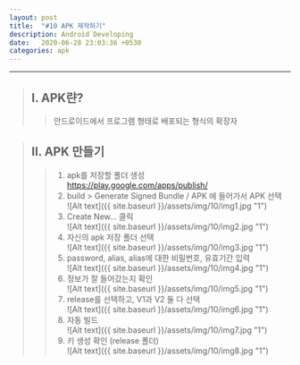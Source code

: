 ```yaml
---
layout: post
title:  "#10 APK 제작하기"
description: Android Developing
date:   2020-06-28 23:03:36 +0530
categories: apk
---
```


* * * 

> ## I. APK랸?
>   > 안드로이드에서 프로그램 형태로 배포되는 형식의 확장자   
   
> ## II. APK 만들기
>   > 1. apk를 저장할 폴더 생성   
   https://play.google.com/apps/publish/   
>   > 2. build >  Generate Signed Bundle / APK 에 들어가서 APK 선택   
![Alt text]({{ site.baseurl }}/assets/img/10/img1.jpg "1")   
>   > 3. Create New... 클릭   
![Alt text]({{ site.baseurl }}/assets/img/10/img2.jpg "1")   
>   > 4. 자신의 apk 저장 폴더 선택   
![Alt text]({{ site.baseurl }}/assets/img/10/img3.jpg "1")    
>   > 5. password, alias, alias에 대한 비밀번호, 유효기간 입력   
![Alt text]({{ site.baseurl }}/assets/img/10/img4.jpg "1")   
>   > 6. 정보가 잘 들어갔는지 확인   
![Alt text]({{ site.baseurl }}/assets/img/10/img5.jpg "1")   
>   > 7. release를 선택하고, V1과 V2 둘 다 선택   
![Alt text]({{ site.baseurl }}/assets/img/10/img6.jpg "1")   
>   > 8. 자동 빌드   
![Alt text]({{ site.baseurl }}/assets/img/10/img7.jpg "1")   
>   > 9. 키 생성 확인 (release 폴더)   
![Alt text]({{ site.baseurl }}/assets/img/10/img8.jpg "1")   